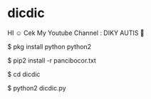 # dicdic

HI ☺ Cek My Youtube Channel : DIKY AUTIS 🗿

$ pkg install python python2

$ pip2 install -r pancibocor.txt

$ cd dicdic

$ python2 dicdic.py
